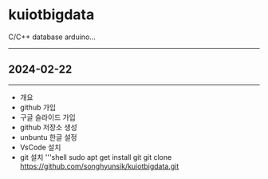 # kuiotbigdata
C/C++ database arduino...

---
## 2024-02-22
---

- 개요
- github 가입
- 구글 슬라이드 가입
- github 저장소 생성
- unbuntu 한글 설정
- VsCode 설치
- git 설치
'''shell
sudo apt get install git
git clone https://github.com/songhyunsik/kuiotbigdata.git


